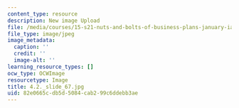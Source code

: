 ```yaml
---
content_type: resource
description: New image Upload
file: /media/courses/15-s21-nuts-and-bolts-of-business-plans-january-iap-2014/82e0665cdb5d5084cab299c6ddebb3ae_4.2._slide_67.jpg
file_type: image/jpeg
image_metadata:
  caption: ''
  credit: ''
  image-alt: ''
learning_resource_types: []
ocw_type: OCWImage
resourcetype: Image
title: 4.2._slide_67.jpg
uid: 82e0665c-db5d-5084-cab2-99c6ddebb3ae
---
```

